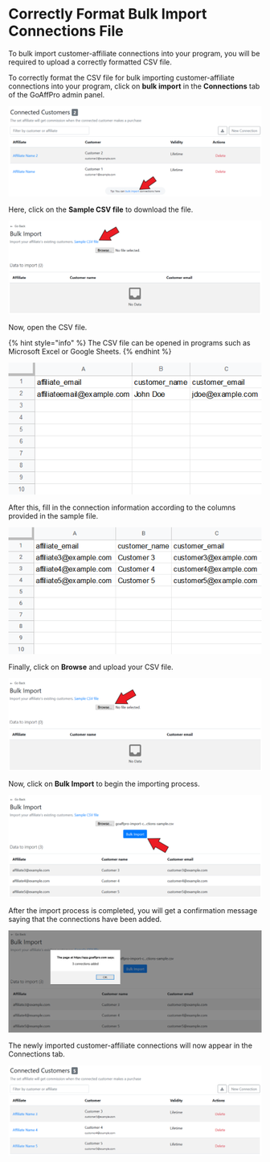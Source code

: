 # Correctly Format Bulk Import Connections File

To bulk import customer-affiliate connections into your program, you will be required to upload a correctly formatted CSV file.&#x20;

To correctly format the CSV file for bulk importing customer-affiliate connections into your program, click on **bulk import** in the **Connections** tab of the GoAffPro admin panel.

![Connections > Click on bulk import](<../../../../.gitbook/assets/Screenshot 2020-12-15 215639.png>)

Here, click on the **Sample CSV file** to download the file.

![Click on the Sample CSV file](<../../../../.gitbook/assets/Screenshot 2020-12-15 215839.png>)

Now, open the CSV file.

{% hint style="info" %}
The CSV file can be opened in programs such as Microsoft Excel or Google Sheets.
{% endhint %}

![Open the CSV file](<../../../../.gitbook/assets/image (1958).png>)

After this, fill in the connection information according to the columns provided in the sample file.

![Fill in the connection information](<../../../../.gitbook/assets/image (2246).png>)

Finally, click on **Browse** and upload your CSV file.

![Click on Browse](<../../../../.gitbook/assets/Screenshot 2020-12-15 220514.png>)

Now, click on **Bulk Import** to begin the importing process.

![Click on Bulk Import](<../../../../.gitbook/assets/Screenshot 2020-12-15 220718.png>)

After the import process is completed, you will get a confirmation message saying that the connections have been added.

![Connections added](<../../../../.gitbook/assets/image (1097).png>)

The newly imported customer-affiliate connections will now appear in the Connections tab.

![](<../../../../.gitbook/assets/image (711).png>)

